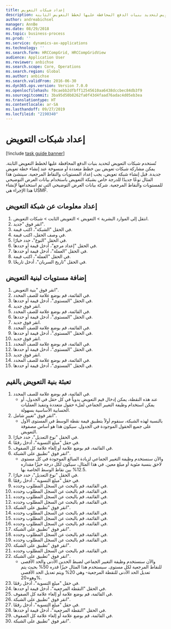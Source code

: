 ```yaml
---
title: إعداد شبكات التعويض
description: تُستخدم شبكات التعويض لتحديد بنيات الدفع المحافظة عليها لخطط التعويض الثابتة.
author: andreabichsel
manager: AnnBe
ms.date: 08/29/2018
ms.topic: business-process
ms.prod: ''
ms.service: dynamics-ax-applications
ms.technology: ''
ms.search.form: HRCCompGrid, HRCCompGridView
audience: Application User
ms.reviewer: anbichse
ms.search.scope: Core, Operations
ms.search.region: Global
ms.author: anbichse
ms.search.validFrom: 2016-06-30
ms.dyn365.ops.version: Version 7.0.0
ms.openlocfilehash: f0caebb2dfbff12545610aa6438dccbec84db3f9
ms.sourcegitcommit: 3ba95d50b8262fa0f43d4faad76adac4d05eb3ea
ms.translationtype: HT
ms.contentlocale: ar-SA
ms.lasthandoff: 09/27/2019
ms.locfileid: "2190340"
---
```

# <a name="set-up-compensation-grids"></a>إعداد شبكات التعويض

[!include [task guide banner](../../includes/task-guide-banner.md)]

تُستخدم شبكات التعويض لتحديد بنيات الدفع المحافظة عليها لخطط التعويض الثابتة. يمكن مشاركة شبكات تعويض بين خطط متعددة أو منسوخة عند إنشاء خطة تعويض جديدة.  قبل إنشاء شبكة تعويض، يجب إعداد المستويات والنقاط المرجعية. سينشئ هذا المثال نوعًا جديدًا للدرجة خاص بشبكة التعويض باستخدام بيانات العرض التوضيحي للمستويات والنقاط المرجعية. شركة بيانات العرض التوضيحي التي تم استخدامها لإنشاء هذا الإجراء هي USMF.


## <a name="set-up-information-about-the-compensation-grid"></a>إعداد معلومات عن شبكة التعويض
1. انتقل إلى الموارد البشرية > التعويض > التعويض الثابت > شبكات التعويض.
2. انقر فوق "جديد".
3. في الحقل "الشبكة"، اكتب قيمة.
4. في وصف الحقل، اكتب قيمة.
5. في الحقل "النوع"، حدد خيارًا.
6. في الحقل "إعداد مرجع"، أدخل قيمة أو حددها.
7. في الحقل "العملة"، أدخل قيمة أو حددها.
8. في الحقل "العملة"، اكتب قيمة.
9. في الحقل "تاريخ السريان"، أدخل تاريخًا.

## <a name="add-levels-to-the-compensation-structure"></a>إضافة مستويات لبنية التعويض
1. انقر فوق "بنية التعويض".
2. في القائمة، قم بوضع علامة للصف المحدد.
3. في الحقل "المستوى"، أدخل قيمة أو حددها.
4. انقر فوق جديد.
5. في القائمة، قم بوضع علامة للصف المحدد.
6. في الحقل "المستوى"، أدخل قيمة أو حددها.
7. انقر فوق جديد.
8. في القائمة، قم بوضع علامة للصف المحدد.
9. في الحقل "المستوى"، أدخل قيمة أو حددها.
10. انقر فوق جديد.
11. في القائمة، قم بوضع علامة للصف المحدد.
12. في الحقل "المستوى"، أدخل قيمة أو حددها.
13. انقر فوق جديد.
14. في القائمة، قم بوضع علامة للصف المحدد.
15. في الحقل "المستوى"، أدخل قيمة أو حددها.

## <a name="fill-in-the-compensation-structure-with-values"></a>تعبئة بنية التعويض بالقيم
1. في القائمة، قم بوضع علامة للصف المحدد.
    * عند هذه النقطة، يمكن إدخال قيم التعويض يدوياً في كل حقل في الجدول، أو يمكن استخدام وظيفة التغيير الجماعي لملء حقول متعددة وتنفيذ العمليات الحسابية الأساسية بسهولة.  
2. انقر فوق "تغيير شامل".
    * بالنسبة لهذه الشبكة، سنقوم أولاً بتطبيق قيمة نقطة الوسط في المستوى الأول على جميع الحقول الموجودة في الجدول. سيكون هذا هو أساس مصفوفة التعويض.  
3. في الحقل "نوع التعديل"، حدد خيارًا.
4. في حقل "مبلغ التسوية‬"‬، أدخل رقمًا.
5. في القائمة، قم بوضع علامة أو إلغاء علامة كل الصفوف.
6. انقر فوق "تطبيق على الشبكة".
    * والآن سنستخدم وظيفة التغيير الجماعي لزيادة المبالغ الموجودة في كل مستوى لاحق بنسبة مئوية أو مبلغ معين. في هذا المثال، سيكون لكل درجة حيزًا مقداره 12.5% بين نقاط الوسط الخاصة بها.  
7. في الحقل "نوع التعديل"، حدد خيارًا.
8. في حقل "مبلغ التسوية‬"‬، أدخل رقمًا.
9. في القائمة، قم بالبحث عن السجل المطلوب وحدده.
10. في القائمة، قم بالبحث عن السجل المطلوب وحدده.
11. في القائمة، قم بالبحث عن السجل المطلوب وحدده.
12. في القائمة، قم بالبحث عن السجل المطلوب وحدده.
13. انقر فوق "تطبيق على الشبكة".
14. في القائمة، قم بالبحث عن السجل المطلوب وحدده.
15. في القائمة، قم بالبحث عن السجل المطلوب وحدده.
16. في القائمة، قم بالبحث عن السجل المطلوب وحدده.
17. انقر فوق "تطبيق على الشبكة".
18. في القائمة، قم بالبحث عن السجل المطلوب وحدده.
19. في القائمة، قم بالبحث عن السجل المطلوب وحدده.
20. انقر فوق "تطبيق على الشبكة".
21. في القائمة، قم بالبحث عن السجل المطلوب وحدده.
22. انقر فوق "تطبيق على الشبكة".
    * والآن سنستخدم وظيفة التغيير الجماعي لضبط الحدين الأدنى والحد الأقصى للنقاط المرجعية لكل مستوى. سيستخدم هذا المثال حيزًا قدره 50% بحيث يتم تعديل الحد الأدنى للنقطة المرجعية- وهي 20% ويتم تعديل الحد الأقصى وهو+20%.  
23. في حقل "مبلغ التسوية‬"‬، أدخل رقمًا.
24. في الحقل "النقطة المرجعية"، أدخل قيمة أو حددها.
25. في القائمة، قم بوضع علامة أو إلغاء علامة كل الصفوف.
26. انقر فوق "تطبيق على الشبكة".
27. في حقل "مبلغ التسوية‬"‬، أدخل رقمًا.
28. في الحقل "النقطة المرجعية"، أدخل قيمة أو حددها.
29. في القائمة، قم بوضع علامة أو إلغاء علامة كل الصفوف.
30. انقر فوق "تطبيق على الشبكة".

